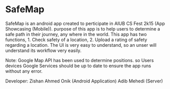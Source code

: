 # SafeMap

SafeMap is an android app created to perticipate in AIUB CS Fest 2k15 (App Showcasing (Mobile)).
purpose of this app is to help users to determine a safe path in their journey, any where in the world.
This app has two functions, 1. Check safety of a location, 2. Upload a rating of safety regarding 
a location. The UI is very easy to understand, so an unser will understand its workflow very easily.

Note: Google Map API has been used to determine positions. so Users devices Google Services should be up to date
to ensure the app runs without any error.

Developer:
Zishan Ahmed Onik (Android Application)
Adib Mehedi (Server)
